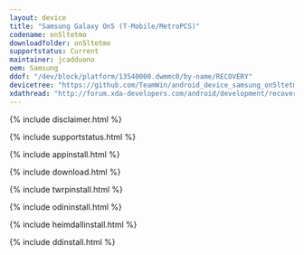 ```yaml
---
layout: device
title: "Samsung Galaxy On5 (T-Mobile/MetroPCS)"
codename: on5ltetmo
downloadfolder: on5ltetmo
supportstatus: Current
maintainer: jcadduono
oem: Samsung
ddof: "/dev/block/platform/13540000.dwmmc0/by-name/RECOVERY"
devicetree: "https://github.com/TeamWin/android_device_samsung_on5ltetmo"
xdathread: "http://forum.xda-developers.com/android/development/recovery-official-twrp-on5ltetmo-galaxy-t3422730"
---
```


{% include disclaimer.html %}

{% include supportstatus.html %}

{% include appinstall.html %}

{% include download.html %}

{% include twrpinstall.html %}

{% include odininstall.html %}

{% include heimdallinstall.html %}

{% include ddinstall.html %}

